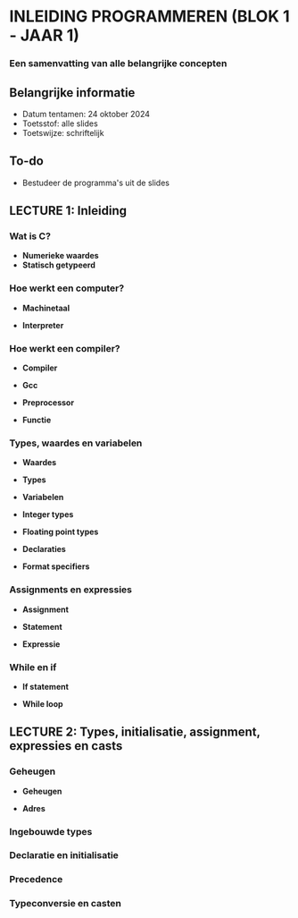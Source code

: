 # INLEIDING PROGRAMMEREN (BLOK 1 - JAAR 1)

### Een samenvatting van alle belangrijke concepten

## Belangrijke informatie

- Datum tentamen: 24 oktober 2024
- Toetsstof: alle slides
- Toetswijze: schriftelijk

## To-do
- Bestudeer de programma's uit de slides

## LECTURE 1: Inleiding

### Wat is C?

- **Numerieke waardes**
- **Statisch getypeerd**

### Hoe werkt een computer?

- **Machinetaal**

- **Interpreter**

### Hoe werkt een compiler?

- **Compiler**

- **Gcc**

- **Preprocessor**

- **Functie**

### Types, waardes en variabelen

- **Waardes**

- **Types**

- **Variabelen**

- **Integer types**

- **Floating point types**

- **Declaraties**

- **Format specifiers**

### Assignments en expressies

- **Assignment**

- **Statement**

- **Expressie**

### While en if

- **If statement**

- **While loop**

## LECTURE 2: Types, initialisatie, assignment, expressies en casts

### Geheugen

- **Geheugen**

- **Adres**

### Ingebouwde types

### Declaratie en initialisatie

### Precedence

### Typeconversie en casten